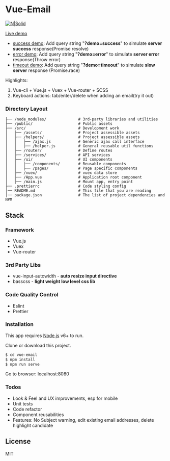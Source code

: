 # Vue-Email

[![N|Solid](https://cldup.com/dTxpPi9lDf.thumb.png)](https://nodesource.com/products/nsolid)

[Live demo](https://this-is-demo-only.firebaseapp.com)

* [success demo](https://this-is-demo-only.firebaseapp.com?demo=success): Add query string "**?demo=success**" to simulate **server success** response(Promise resolve)
* [error demo](https://this-is-demo-only.firebaseapp.com?demo=error): Add query string "**?demo=error**" to simulate **server error** response(Throw error)
* [timeout demo](https://this-is-demo-only.firebaseapp.com?demo=timeout): Add query string "**?demo=timeout**" to simulate **slow server** response (Promise.race)

Highlights:

1.  Vue-cli + Vue.js + Vuex + Vue-router + SCSS
2.  Keyboard actions: tab/enter/delete when adding an email(try it out)

### Directory Layout

```shell
├── /node_modules/              # 3rd-party libraries and utilities
├── /public/                    # Public assets
├── /src/                       # Development work
│   ├── /assets/                # Project assessible assets
│   ├── /helpers/               # Project assessible assets
│   │   ├── /ajax.js            # Generic ajax call interface
│   │   ├── /helper.js          # General reusable util functions
│   ├── /router/                # Define routes
│   ├── /services/              # API services
│   ├── /ui/                    # UI components
│   │   ├── /components/        # Reusable components
│   │   ├── /pages/             # Page specific components
│   ├── /vuex/                  # vuex data store
│   ├── /App.vue                # Application root component
│   ├── /main.js                # Mount app, entry point
├── .prettierrc                 # Code styling config
│── README.md                   # This file that you are reading
│── package.json                # The list of project dependencies and NPM
```

## Stack

### Framework

* Vue.js
* Vuex
* Vue-router

### 3rd Party Libs

* vue-input-autowidth - **auto resize input directive**
* basscss - **light weight low level css lib**

### Code Quality Control

* Eslint
* Prettier

### Installation

This app requires [Node.js](https://nodejs.org/) v6+ to run.

Clone or download this project.

```sh
$ cd vue-email
$ npm install
$ npm run serve
```

Go to browser: localhost:8080

### Todos

* Look & Feel and UX improvements, esp for mobile
* Unit tests
* Code refactor
* Component reusabilities
* Features: No Subject warning, edit existing email addresses, delete highlight candidate

## License

MIT
